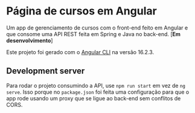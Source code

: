 # Página de cursos em Angular

Um app de gerenciamento de cursos com o front-end feito em Angular e que consome uma API REST feita em Spring e Java no back-end. [**Em desenvolvimento**]

Este projeto foi gerado com o [Angular CLI](https://github.com/angular/angular-cli) na versão 16.2.3.

## Development server

Para rodar o projeto consumindo a API, use `npm run start` em vez de `ng serve`. Isso porque no `package.json` foi feita uma configuração para que o app rode usando um proxy que se ligue ao back-end sem conflitos de CORS.
